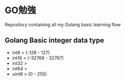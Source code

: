 # GO勉強

Repository containing all my Golang basic learning flow

## Golang Basic integer data type

- int8  > (-128 - 127)
- int16 > (-32768 - 32767)
- int32 >
- int64 >
- uint8 > (0 - 255)
